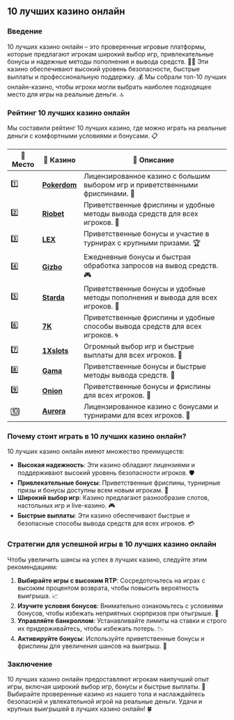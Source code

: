 ## 10 лучших казино онлайн

### Введение
10 лучших казино онлайн – это проверенные игровые платформы, которые предлагают игрокам широкий выбор игр, привлекательные бонусы и надежные методы пополнения и вывода средств. 🎰💎 Эти казино обеспечивают высокий уровень безопасности, быстрые выплаты и профессиональную поддержку. 💰 Мы собрали топ-10 лучших онлайн-казино, чтобы игроки могли выбрать наиболее подходящее место для игры на реальные деньги. 🔝

### Рейтинг 10 лучших казино онлайн
Мы составили рейтинг 10 лучших казино, где можно играть на реальные деньги с комфортными условиями и бонусами. 📋

| 🥇 **Место** | 🎰 **Казино** | 💬 **Описание** |
|-------------|-------------|----------------|
| 1️⃣ | [**Pokerdom**](https://brandplay.link/4k77v2yx) | Лицензированное казино с большим выбором игр и приветственными фриспинами. 🎁 |
| 2️⃣ | [**Riobet**](https://brandplay.link/7xBLTPyj) | Приветственные фриспины и удобные методы вывода средств для всех игроков. 🤑 |
| 3️⃣ | [**LEX**](https://brandplay.link/zW4hdDFV) | Приветственные бонусы и участие в турнирах с крупными призами. 🏆 |
| 4️⃣ | [**Gizbo**](https://brandplay.link/bprXw4YV) | Ежедневные бонусы и быстрая обработка запросов на вывод средств. 🎮 |
| 5️⃣ | [**Starda**](https://brandplay.link/fB7xwRFL) | Приветственные бонусы и удобные методы пополнения и вывода для всех игроков. 🌟 |
| 6️⃣ | [**7K**](https://brandplay.link/BvQyFShp) | Приветственные фриспины и удобные способы вывода средств для всех игроков. 🌀 |
| 7️⃣ | [**1Xslots**](https://brandplay.link/hSB1khtr) | Огромный выбор игр и быстрые выплаты для всех игроков. 🎰 |
| 8️⃣ | [**Gama**](https://brandplay.link/j6NMKsDz) | Приветственные бонусы и быстрые методы вывода средств. 🧩 |
| 9️⃣ | [**Onion**](https://brandplay.link/zBGRVpQ9) | Приветственные бонусы и фриспины для всех игроков. 💎 |
| 🔟 | [**Aurora**](https://10trafic-stat2.com/click/668546556bcc6313411604bd/6766/13032/subaccount) | Лицензированное казино с бонусами и турнирами для всех игроков. 🚀 |

### Почему стоит играть в 10 лучших казино онлайн?
10 лучших казино онлайн имеют множество преимуществ:

- **Высокая надежность**: Эти казино обладают лицензиями и поддерживают высокий уровень безопасности игроков. 🛡️
- **Привлекательные бонусы**: Приветственные фриспины, турнирные призы и бонусы доступны всем новым игрокам. 🎁
- **Широкий выбор игр**: Казино предлагают разнообразие слотов, настольных игр и live-казино. 🎮
- **Быстрые выплаты**: Эти казино обеспечивают быстрые и безопасные способы вывода средств для всех игроков. 💳

### Стратегии для успешной игры в 10 лучших казино онлайн
Чтобы увеличить шансы на успех в лучших казино, следуйте этим рекомендациям:

1. **Выбирайте игры с высоким RTP**: Сосредоточьтесь на играх с высоким процентом возврата, чтобы повысить вероятность выигрыша. 📈
2. **Изучите условия бонусов**: Внимательно ознакомьтесь с условиями бонусов, чтобы избежать неприятных сюрпризов при отыгрыше. 📜
3. **Управляйте банкроллом**: Устанавливайте лимиты на ставки и строго их придерживайтесь, чтобы избежать потерь. 📉
4. **Активируйте бонусы**: Используйте приветственные бонусы и фриспины для увеличения шансов на выигрыш. 💎

### Заключение
10 лучших казино онлайн предоставляют игрокам наилучший опыт игры, включая широкий выбор игр, бонусы и быстрые выплаты. 💸 Выбирайте проверенные казино из нашего топа и наслаждайтесь безопасной и увлекательной игрой на реальные деньги. Удачи и крупных выигрышей в лучших казино онлайн! 🍀
